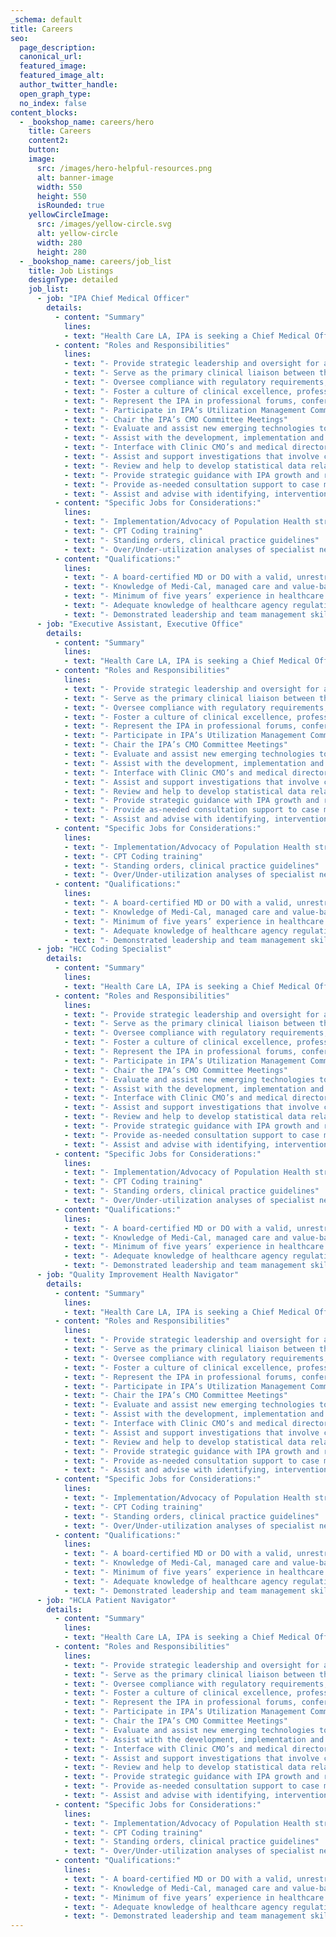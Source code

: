```yaml
---
_schema: default
title: Careers
seo:
  page_description:
  canonical_url:
  featured_image:
  featured_image_alt:
  author_twitter_handle:
  open_graph_type:
  no_index: false
content_blocks:
  - _bookshop_name: careers/hero
    title: Careers
    content2:
    button:
    image:
      src: /images/hero-helpful-resources.png
      alt: banner-image
      width: 550
      height: 550
      isRounded: true
    yellowCircleImage:
      src: /images/yellow-circle.svg
      alt: yellow-circle
      width: 280
      height: 280
  - _bookshop_name: careers/job_list
    title: Job Listings
    designType: detailed
    job_list:
      - job: "IPA Chief Medical Officer"
        details:
          - content: "Summary"
            lines:
            - text: "Health Care LA, IPA is seeking a Chief Medical Officer (CMO). Reporting directly to the CEO, the CMO will serve as a pivotal leader overseeing all medical aspects of the IPA, including oversight of HCLA’s Management Services Organization (MSO), to help the IPA meet all the regulatory and compliance requirements. The CMO will spearhead initiatives to enhance the performance and quality of care provided by our network of providers, collaborating closely with HCLA’s Health Centers’ CMOs and specialists. The CMO will be instrumental in establishing and fostering relationships with external stakeholders, advocacy groups, and health plan partners. As the physician champion of the IPA, the CMO will play a pivotal role in driving innovation, quality improvement, and strategic growth initiatives. This position offers a unique opportunity to lead transformative change in healthcare delivery within a dynamic and forward-thinking organization."
          - content: "Roles and Responsibilities"
            lines:
            - text: "- Provide strategic leadership and oversight for all medical aspects of the IPA, including MSO’s delegated responsibilities, including utilization management decisions and policies"
            - text: "- Serve as the primary clinical liaison between the IPA and the MSO, external stakeholders, health plan partners, fostering collaborative clinical relationships and strategic partnerships"
            - text: "- Oversee compliance with regulatory requirements, accreditation standards, and quality improvement initiatives, ensuring adherence to industry best practices and established guidelines"
            - text: "- Foster a culture of clinical excellence, professional development, and continuous learning among IPA’s providers to enhance the quality, efficiency, and effectiveness of care delivery across the network"
            - text: "- Represent the IPA in professional forums, conferences, and industry events, advocating for the organization’s interests and promoting its reputation as a leader in healthcare delivery innovation and excellence"
            - text: "- Participate in IPA’s Utilization Management Committee and Credentialing Committee meetings"
            - text: "- Chair the IPA’s CMO Committee Meetings"
            - text: "- Evaluate and assist new emerging technologies to be implemented within the IPA"
            - text: "- Assist with the development, implementation and regular review of safety initiatives, practice protocols for emerging chronic conditions, patient care policies, and organizational policies based on evidenced based medicine, best practices, and industry standards."
            - text: "- Interface with Clinic CMO’s and medical directors to develop and maintain standards of professional expectations and performance for medical and clinical staff"
            - text: "- Assist and support investigations that involve compliance, grievances, and potential quality incidence cases. (Chart reviews, audit related findings)"
            - text: "- Review and help to develop statistical data related to patient care and patient outcomes, to continually improve medical practices"
            - text: "- Provide strategic guidance with IPA growth and retainment of population in all major spaces (Medi-Cal, commercial, Medicare), as well as special vulnerable populations of focus"
            - text: "- Provide as-needed consultation support to case management for complex patient cases."
            - text: "- Assist and advise with identifying, intervention, and resolution of cases of fraud, waste, and abuse."
          - content: "Specific Jobs for Considerations:"
            lines:
            - text: "- Implementation/Advocacy of Population Health strategies (risk stratification, empanelment, etc.)"
            - text: "- CPT Coding training"
            - text: "- Standing orders, clinical practice guidelines"
            - text: "- Over/Under-utilization analyses of specialist network providers"
          - content: "Qualifications:"
            lines:
            - text: "- A board-certified MD or DO with a valid, unrestricted California State medical license."
            - text: "- Knowledge of Medi-Cal, managed care and value-based reimbursement models preferred."
            - text: "- Minimum of five years’ experience in healthcare management required, preferably in an FQHC setting."
            - text: "- Adequate knowledge of healthcare agency regulations and standards."
            - text: "- Demonstrated leadership and team management skills."
      - job: "Executive Assistant, Executive Office"
        details:
          - content: "Summary"
            lines:
            - text: "Health Care LA, IPA is seeking a Chief Medical Officer (CMO). Reporting directly to the CEO, the CMO will serve as a pivotal leader overseeing all medical aspects of the IPA, including oversight of HCLA’s Management Services Organization (MSO), to help the IPA meet all the regulatory and compliance requirements. The CMO will spearhead initiatives to enhance the performance and quality of care provided by our network of providers, collaborating closely with HCLA’s Health Centers’ CMOs and specialists. The CMO will be instrumental in establishing and fostering relationships with external stakeholders, advocacy groups, and health plan partners. As the physician champion of the IPA, the CMO will play a pivotal role in driving innovation, quality improvement, and strategic growth initiatives. This position offers a unique opportunity to lead transformative change in healthcare delivery within a dynamic and forward-thinking organization."
          - content: "Roles and Responsibilities"
            lines:
            - text: "- Provide strategic leadership and oversight for all medical aspects of the IPA, including MSO’s delegated responsibilities, including utilization management decisions and policies"
            - text: "- Serve as the primary clinical liaison between the IPA and the MSO, external stakeholders, health plan partners, fostering collaborative clinical relationships and strategic partnerships"
            - text: "- Oversee compliance with regulatory requirements, accreditation standards, and quality improvement initiatives, ensuring adherence to industry best practices and established guidelines"
            - text: "- Foster a culture of clinical excellence, professional development, and continuous learning among IPA’s providers to enhance the quality, efficiency, and effectiveness of care delivery across the network"
            - text: "- Represent the IPA in professional forums, conferences, and industry events, advocating for the organization’s interests and promoting its reputation as a leader in healthcare delivery innovation and excellence"
            - text: "- Participate in IPA’s Utilization Management Committee and Credentialing Committee meetings"
            - text: "- Chair the IPA’s CMO Committee Meetings"
            - text: "- Evaluate and assist new emerging technologies to be implemented within the IPA"
            - text: "- Assist with the development, implementation and regular review of safety initiatives, practice protocols for emerging chronic conditions, patient care policies, and organizational policies based on evidenced based medicine, best practices, and industry standards."
            - text: "- Interface with Clinic CMO’s and medical directors to develop and maintain standards of professional expectations and performance for medical and clinical staff"
            - text: "- Assist and support investigations that involve compliance, grievances, and potential quality incidence cases. (Chart reviews, audit related findings)"
            - text: "- Review and help to develop statistical data related to patient care and patient outcomes, to continually improve medical practices"
            - text: "- Provide strategic guidance with IPA growth and retainment of population in all major spaces (Medi-Cal, commercial, Medicare), as well as special vulnerable populations of focus"
            - text: "- Provide as-needed consultation support to case management for complex patient cases."
            - text: "- Assist and advise with identifying, intervention, and resolution of cases of fraud, waste, and abuse."
          - content: "Specific Jobs for Considerations:"
            lines:
            - text: "- Implementation/Advocacy of Population Health strategies (risk stratification, empanelment, etc.)"
            - text: "- CPT Coding training"
            - text: "- Standing orders, clinical practice guidelines"
            - text: "- Over/Under-utilization analyses of specialist network providers"
          - content: "Qualifications:"
            lines:
            - text: "- A board-certified MD or DO with a valid, unrestricted California State medical license."
            - text: "- Knowledge of Medi-Cal, managed care and value-based reimbursement models preferred."
            - text: "- Minimum of five years’ experience in healthcare management required, preferably in an FQHC setting."
            - text: "- Adequate knowledge of healthcare agency regulations and standards."
            - text: "- Demonstrated leadership and team management skills."
      - job: "HCC Coding Specialist"
        details:
          - content: "Summary"
            lines:
            - text: "Health Care LA, IPA is seeking a Chief Medical Officer (CMO). Reporting directly to the CEO, the CMO will serve as a pivotal leader overseeing all medical aspects of the IPA, including oversight of HCLA’s Management Services Organization (MSO), to help the IPA meet all the regulatory and compliance requirements. The CMO will spearhead initiatives to enhance the performance and quality of care provided by our network of providers, collaborating closely with HCLA’s Health Centers’ CMOs and specialists. The CMO will be instrumental in establishing and fostering relationships with external stakeholders, advocacy groups, and health plan partners. As the physician champion of the IPA, the CMO will play a pivotal role in driving innovation, quality improvement, and strategic growth initiatives. This position offers a unique opportunity to lead transformative change in healthcare delivery within a dynamic and forward-thinking organization."
          - content: "Roles and Responsibilities"
            lines:
            - text: "- Provide strategic leadership and oversight for all medical aspects of the IPA, including MSO’s delegated responsibilities, including utilization management decisions and policies"
            - text: "- Serve as the primary clinical liaison between the IPA and the MSO, external stakeholders, health plan partners, fostering collaborative clinical relationships and strategic partnerships"
            - text: "- Oversee compliance with regulatory requirements, accreditation standards, and quality improvement initiatives, ensuring adherence to industry best practices and established guidelines"
            - text: "- Foster a culture of clinical excellence, professional development, and continuous learning among IPA’s providers to enhance the quality, efficiency, and effectiveness of care delivery across the network"
            - text: "- Represent the IPA in professional forums, conferences, and industry events, advocating for the organization’s interests and promoting its reputation as a leader in healthcare delivery innovation and excellence"
            - text: "- Participate in IPA’s Utilization Management Committee and Credentialing Committee meetings"
            - text: "- Chair the IPA’s CMO Committee Meetings"
            - text: "- Evaluate and assist new emerging technologies to be implemented within the IPA"
            - text: "- Assist with the development, implementation and regular review of safety initiatives, practice protocols for emerging chronic conditions, patient care policies, and organizational policies based on evidenced based medicine, best practices, and industry standards."
            - text: "- Interface with Clinic CMO’s and medical directors to develop and maintain standards of professional expectations and performance for medical and clinical staff"
            - text: "- Assist and support investigations that involve compliance, grievances, and potential quality incidence cases. (Chart reviews, audit related findings)"
            - text: "- Review and help to develop statistical data related to patient care and patient outcomes, to continually improve medical practices"
            - text: "- Provide strategic guidance with IPA growth and retainment of population in all major spaces (Medi-Cal, commercial, Medicare), as well as special vulnerable populations of focus"
            - text: "- Provide as-needed consultation support to case management for complex patient cases."
            - text: "- Assist and advise with identifying, intervention, and resolution of cases of fraud, waste, and abuse."
          - content: "Specific Jobs for Considerations:"
            lines:
            - text: "- Implementation/Advocacy of Population Health strategies (risk stratification, empanelment, etc.)"
            - text: "- CPT Coding training"
            - text: "- Standing orders, clinical practice guidelines"
            - text: "- Over/Under-utilization analyses of specialist network providers"
          - content: "Qualifications:"
            lines:
            - text: "- A board-certified MD or DO with a valid, unrestricted California State medical license."
            - text: "- Knowledge of Medi-Cal, managed care and value-based reimbursement models preferred."
            - text: "- Minimum of five years’ experience in healthcare management required, preferably in an FQHC setting."
            - text: "- Adequate knowledge of healthcare agency regulations and standards."
            - text: "- Demonstrated leadership and team management skills."
      - job: "Quality Improvement Health Navigator"
        details:
          - content: "Summary"
            lines:
            - text: "Health Care LA, IPA is seeking a Chief Medical Officer (CMO). Reporting directly to the CEO, the CMO will serve as a pivotal leader overseeing all medical aspects of the IPA, including oversight of HCLA’s Management Services Organization (MSO), to help the IPA meet all the regulatory and compliance requirements. The CMO will spearhead initiatives to enhance the performance and quality of care provided by our network of providers, collaborating closely with HCLA’s Health Centers’ CMOs and specialists. The CMO will be instrumental in establishing and fostering relationships with external stakeholders, advocacy groups, and health plan partners. As the physician champion of the IPA, the CMO will play a pivotal role in driving innovation, quality improvement, and strategic growth initiatives. This position offers a unique opportunity to lead transformative change in healthcare delivery within a dynamic and forward-thinking organization."
          - content: "Roles and Responsibilities"
            lines:
            - text: "- Provide strategic leadership and oversight for all medical aspects of the IPA, including MSO’s delegated responsibilities, including utilization management decisions and policies"
            - text: "- Serve as the primary clinical liaison between the IPA and the MSO, external stakeholders, health plan partners, fostering collaborative clinical relationships and strategic partnerships"
            - text: "- Oversee compliance with regulatory requirements, accreditation standards, and quality improvement initiatives, ensuring adherence to industry best practices and established guidelines"
            - text: "- Foster a culture of clinical excellence, professional development, and continuous learning among IPA’s providers to enhance the quality, efficiency, and effectiveness of care delivery across the network"
            - text: "- Represent the IPA in professional forums, conferences, and industry events, advocating for the organization’s interests and promoting its reputation as a leader in healthcare delivery innovation and excellence"
            - text: "- Participate in IPA’s Utilization Management Committee and Credentialing Committee meetings"
            - text: "- Chair the IPA’s CMO Committee Meetings"
            - text: "- Evaluate and assist new emerging technologies to be implemented within the IPA"
            - text: "- Assist with the development, implementation and regular review of safety initiatives, practice protocols for emerging chronic conditions, patient care policies, and organizational policies based on evidenced based medicine, best practices, and industry standards."
            - text: "- Interface with Clinic CMO’s and medical directors to develop and maintain standards of professional expectations and performance for medical and clinical staff"
            - text: "- Assist and support investigations that involve compliance, grievances, and potential quality incidence cases. (Chart reviews, audit related findings)"
            - text: "- Review and help to develop statistical data related to patient care and patient outcomes, to continually improve medical practices"
            - text: "- Provide strategic guidance with IPA growth and retainment of population in all major spaces (Medi-Cal, commercial, Medicare), as well as special vulnerable populations of focus"
            - text: "- Provide as-needed consultation support to case management for complex patient cases."
            - text: "- Assist and advise with identifying, intervention, and resolution of cases of fraud, waste, and abuse."
          - content: "Specific Jobs for Considerations:"
            lines:
            - text: "- Implementation/Advocacy of Population Health strategies (risk stratification, empanelment, etc.)"
            - text: "- CPT Coding training"
            - text: "- Standing orders, clinical practice guidelines"
            - text: "- Over/Under-utilization analyses of specialist network providers"
          - content: "Qualifications:"
            lines:
            - text: "- A board-certified MD or DO with a valid, unrestricted California State medical license."
            - text: "- Knowledge of Medi-Cal, managed care and value-based reimbursement models preferred."
            - text: "- Minimum of five years’ experience in healthcare management required, preferably in an FQHC setting."
            - text: "- Adequate knowledge of healthcare agency regulations and standards."
            - text: "- Demonstrated leadership and team management skills."
      - job: "HCLA Patient Navigator"
        details:
          - content: "Summary"
            lines:
            - text: "Health Care LA, IPA is seeking a Chief Medical Officer (CMO). Reporting directly to the CEO, the CMO will serve as a pivotal leader overseeing all medical aspects of the IPA, including oversight of HCLA’s Management Services Organization (MSO), to help the IPA meet all the regulatory and compliance requirements. The CMO will spearhead initiatives to enhance the performance and quality of care provided by our network of providers, collaborating closely with HCLA’s Health Centers’ CMOs and specialists. The CMO will be instrumental in establishing and fostering relationships with external stakeholders, advocacy groups, and health plan partners. As the physician champion of the IPA, the CMO will play a pivotal role in driving innovation, quality improvement, and strategic growth initiatives. This position offers a unique opportunity to lead transformative change in healthcare delivery within a dynamic and forward-thinking organization."
          - content: "Roles and Responsibilities"
            lines:
            - text: "- Provide strategic leadership and oversight for all medical aspects of the IPA, including MSO’s delegated responsibilities, including utilization management decisions and policies"
            - text: "- Serve as the primary clinical liaison between the IPA and the MSO, external stakeholders, health plan partners, fostering collaborative clinical relationships and strategic partnerships"
            - text: "- Oversee compliance with regulatory requirements, accreditation standards, and quality improvement initiatives, ensuring adherence to industry best practices and established guidelines"
            - text: "- Foster a culture of clinical excellence, professional development, and continuous learning among IPA’s providers to enhance the quality, efficiency, and effectiveness of care delivery across the network"
            - text: "- Represent the IPA in professional forums, conferences, and industry events, advocating for the organization’s interests and promoting its reputation as a leader in healthcare delivery innovation and excellence"
            - text: "- Participate in IPA’s Utilization Management Committee and Credentialing Committee meetings"
            - text: "- Chair the IPA’s CMO Committee Meetings"
            - text: "- Evaluate and assist new emerging technologies to be implemented within the IPA"
            - text: "- Assist with the development, implementation and regular review of safety initiatives, practice protocols for emerging chronic conditions, patient care policies, and organizational policies based on evidenced based medicine, best practices, and industry standards."
            - text: "- Interface with Clinic CMO’s and medical directors to develop and maintain standards of professional expectations and performance for medical and clinical staff"
            - text: "- Assist and support investigations that involve compliance, grievances, and potential quality incidence cases. (Chart reviews, audit related findings)"
            - text: "- Review and help to develop statistical data related to patient care and patient outcomes, to continually improve medical practices"
            - text: "- Provide strategic guidance with IPA growth and retainment of population in all major spaces (Medi-Cal, commercial, Medicare), as well as special vulnerable populations of focus"
            - text: "- Provide as-needed consultation support to case management for complex patient cases."
            - text: "- Assist and advise with identifying, intervention, and resolution of cases of fraud, waste, and abuse."
          - content: "Specific Jobs for Considerations:"
            lines:
            - text: "- Implementation/Advocacy of Population Health strategies (risk stratification, empanelment, etc.)"
            - text: "- CPT Coding training"
            - text: "- Standing orders, clinical practice guidelines"
            - text: "- Over/Under-utilization analyses of specialist network providers"
          - content: "Qualifications:"
            lines:
            - text: "- A board-certified MD or DO with a valid, unrestricted California State medical license."
            - text: "- Knowledge of Medi-Cal, managed care and value-based reimbursement models preferred."
            - text: "- Minimum of five years’ experience in healthcare management required, preferably in an FQHC setting."
            - text: "- Adequate knowledge of healthcare agency regulations and standards."
            - text: "- Demonstrated leadership and team management skills."
---
```

